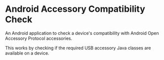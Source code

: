 # Android Accessory Compatibility Check

An Android application to check a device's compatibility with Android Open Accessory Protocol accessories.

This works by checking if the required USB accessory Java classes are available on a device.
